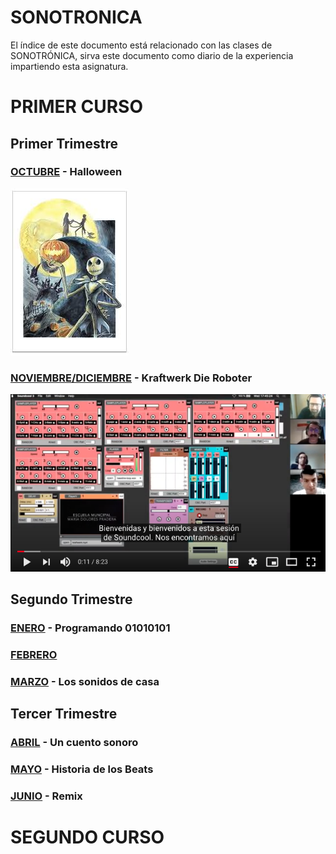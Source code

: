 # SONOTRONICA

El índice de este documento está relacionado con las clases de SONOTRÓNICA,
sirva este documento como diario de la experiencia impartiendo esta asignatura.

# PRIMER CURSO

## Primer Trimestre

### [OCTUBRE](primer-curso/octubre.md) - Halloween
![PesadillaAntesDeNavidad](primer-curso/imagenes/octubre/pesadilla.jpeg)
### [NOVIEMBRE/DICIEMBRE](primer-curso/noviembre.md) - Kraftwerk Die Roboter
![DieRoboter](primer-curso/imagenes/noviembre/soundcool.png)

## Segundo Trimestre

### [ENERO](primer-curso/enero.md) - Programando 01010101
### [FEBRERO](primer-curso/febrero.md)
### [MARZO](primer-curso/marzo.md) - Los sonidos de casa

## Tercer Trimestre

### [ABRIL](primer-curso/abril.md) - Un cuento sonoro
### [MAYO](primer-curso/mayo.md) - Historia de los Beats
### [JUNIO](primer-curso/junio.md) - Remix


# SEGUNDO CURSO
